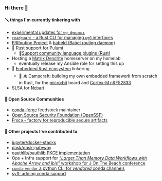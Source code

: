 ### Hi there 👋

#### 🪛 things I'm currently tinkering with
<!-- * Bare-Metal provisioning with [Tinkerbell](https://tinkerbell.org) -->
* [experimental updates for `wg-dynamic`](https://github.com/rigzba21/wg-dynamic)
* [`roadguard` - a Rust CLI for managing `wg0` interfaces](https://gitlab.com/rigzba21/roadguard)
* [FRRouting Project](https://frrouting.org) & [babeld (Babel routing daemon)](https://github.com/jech/babeld)
* 🦀 [Rust support for Pulumi](https://github.com/pulumi/pulumi/issues/3622) 
  * 🦀[Support community language plugins (Rust)](https://github.com/pulumi/pulumi/issues/11882) 
* Hosting a [Matrix Dendrite](https://github.com/matrix-org/dendrite) homeserver on my homelab
  * eventually release my Ansible role for setting this up
* 🦀 [Embedded Rust ecosystem](https://github.com/rust-embedded/awesome-embedded-rust) tinkering
  * 🦀 ⛺ Campcraft: building my own embedded framework from scratch in Rust, for the [micro:bit](https://microbit.org/) board and [Cortex-M nRF52833](https://www.nordicsemi.com/Products/nRF52833/Downloads?lang=en#infotabs) 
* SLSA for [Nebari](https://github.com/nebari-dev/nebari)
 
#### 💬 Open Source Communities
* [conda-forge](https://github.com/conda-forge) feedstock maintainer
* [Open Source Security Foundation (OpenSSF)](https://github.com/ossf)
* [Frsca - factory for reproducible secure artifacts](https://github.com/buildsec/ssf)


#### 🔭 Other projects I've contributed to
* [jupyter/docker-stacks](https://github.com/jupyter/docker-stacks/pull/1421)
* [dask/dask-gateway](https://github.com/dask/dask-gateway/pull/559)
* [oauthlib/oauthlib PKCE implementation](https://github.com/oauthlib/oauthlib/pull/786)
* Ops + Infra support for [_“Larger Than Memory Data Workflows with Apache Arrow and Ibis”_ workshop for J On The Beach conference](https://voltrondata-labs.github.io/2023-jonthebeach-ibis/)
* [`conda-vendor` a python CLI for _vendored_ conda channels](https://github.com/MetroStar/conda-vendor/issues/34)
* [syft: adding conda support](https://github.com/anchore/syft/issues/932)
<!--
**jvelando/jvelando** is a ✨ _special_ ✨ repository because its `README.md` (this file) appears on your profile.

Here are some ideas to get you started:

- 🔭 I’m currently working on ...
- 🌱 I’m currently learning ...
- 👯 I’m looking to collaborate on ...
- 🤔 I’m looking for help with ...
- 💬 Ask me about ...
- 📫 How to reach me: ...
- 😄 Pronouns: ...
- ⚡ Fun fact: ...
-->

